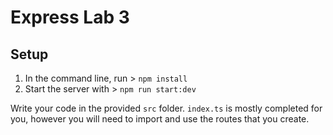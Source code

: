 # Express Lab 3

## Setup
1. In the command line, run > `npm install`
2. Start the server with > `npm run start:dev`

Write your code in the provided `src` folder. `index.ts` is mostly completed for you, however you will need to import and use the routes that you create.